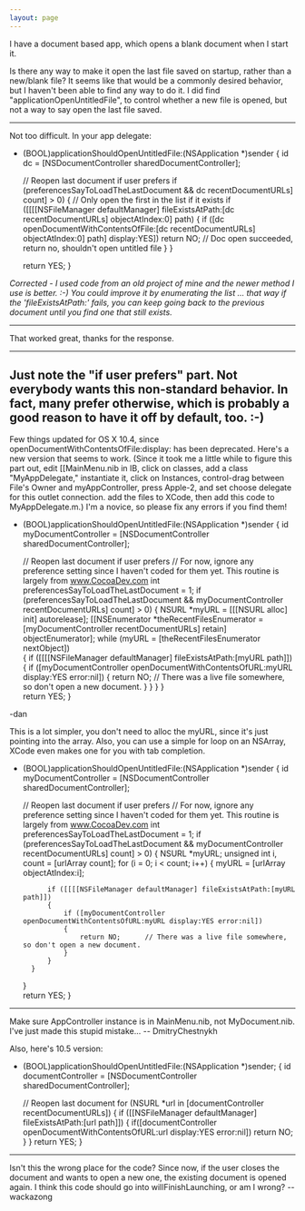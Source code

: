 ```yaml
---
layout: page
---
```




I have a document based app, which opens a blank document when I start it.  

Is there any way to make it open the last file saved on startup, rather than a new/blank file?   It seems like that would be a commonly desired behavior, but I haven't been able to find any way to do it.    I did find "applicationOpenUntitledFile", to control whether a new file is opened, but not a way to say open the last file saved.

----

Not too difficult. In your app delegate:

    
- (BOOL)applicationShouldOpenUntitledFile:(NSApplication *)sender
{
    id dc = [NSDocumentController sharedDocumentController];
 
    // Reopen last document if user prefers
    if (preferencesSayToLoadTheLastDocument && 
        dc recentDocumentURLs] count] > 0)
    {
  	 // Only open the first in the list if it exists
	 if ([[[[NSFileManager defaultManager] fileExistsAtPath:[dc recentDocumentURLs] objectAtIndex:0] path)
        {
            if ([dc openDocumentWithContentsOfFile:[dc recentDocumentURLs] objectAtIndex:0] path] display:YES])
                return NO; // Doc open succeeded, return no, shouldn't open untitled file
        }
    }

    return YES;
}


*Corrected - I used code from an old project of mine and the newer method I use is better. :-)  You could improve it by enumerating the list ... that way if the 'fileExistsAtPath:' fails, you can keep going back to the previous document until you find one that still exists.*

----

That worked great, thanks for the response.

----

Just note the "if user prefers" part. Not everybody wants this non-standard behavior. In fact, many prefer otherwise, which is probably a good reason to have it off by default, too. :-)
----
Few things updated for OS X 10.4, since openDocumentWithContentsOfFile:display: has been deprecated. Here's a new version that seems to work. (Since it took me a little while to figure this part out, edit [[MainMenu.nib in IB, click on classes, add a class "MyAppDelegate," instantiate it, click on Instances, control-drag between File's Owner and myAppController, press Apple-2, and set choose delegate for this outlet connection. add the files to XCode, then add this code to MyAppDelegate.m.) I'm a novice, so please fix any errors if you find them!

    
- (BOOL)applicationShouldOpenUntitledFile:(NSApplication *)sender
{
	id myDocumentController = [NSDocumentController sharedDocumentController];
	
	// Reopen last document if user prefers
	// For now, ignore any preference setting since I haven't coded for them yet. This routine is largely from www.CocoaDev.com
	int preferencesSayToLoadTheLastDocument = 1;
	if (preferencesSayToLoadTheLastDocument && 
		myDocumentController recentDocumentURLs] count] > 0)
	{
		NSURL *myURL = [[[NSURL alloc] init] autorelease];
		[[NSEnumerator *theRecentFilesEnumerator = [myDocumentController recentDocumentURLs] retain] objectEnumerator];
		while (myURL = [theRecentFilesEnumerator nextObject])		
		{
			if ([[[[NSFileManager defaultManager] fileExistsAtPath:[myURL path]])
			{
				if ([myDocumentController openDocumentWithContentsOfURL:myURL display:YES error:nil])
				{
					return NO;		// There was a live file somewhere, so don't open a new document.
				}
			}
		}
	}	
	return YES;
}

-dan


This is a lot simpler, you don't need to alloc the myURL, since it's just pointing into the array. Also, you can use a simple for loop on an NSArray, XCode even makes one for you with tab completion. 
    
- (BOOL)applicationShouldOpenUntitledFile:(NSApplication *)sender
{
	id myDocumentController = [NSDocumentController sharedDocumentController];
	
	// Reopen last document if user prefers
	// For now, ignore any preference setting since I haven't coded for them yet. This routine is largely from www.CocoaDev.com
	int preferencesSayToLoadTheLastDocument = 1;
	if (preferencesSayToLoadTheLastDocument && 
		myDocumentController recentDocumentURLs] count] > 0)
	{
		NSURL *myURL;
                unsigned int i, count = [urlArray count];
                for (i = 0; i < count; i++) 
		{
                    myURL = [urlArray objectAtIndex:i];

			if ([[[[NSFileManager defaultManager] fileExistsAtPath:[myURL path]])
			{
				if ([myDocumentController openDocumentWithContentsOfURL:myURL display:YES error:nil])
				{
					return NO;		// There was a live file somewhere, so don't open a new document.
				}
			}
		}
	}	
	return YES;
}



----

Make sure AppController instance is in MainMenu.nib, not MyDocument.nib. I've just made this stupid mistake... -- DmitryChestnykh

Also, here's 10.5 version:

    
- (BOOL)applicationShouldOpenUntitledFile:(NSApplication *)sender;
{
	id documentController = [NSDocumentController sharedDocumentController];
	
	// Reopen last document
	for (NSURL *url in [documentController recentDocumentURLs]) {
		if ([[NSFileManager defaultManager] fileExistsAtPath:[url path]]) {
			if([documentController openDocumentWithContentsOfURL:url display:YES error:nil])
				return NO;
		}
	}
	return YES;
}


----

Isn't this the wrong place for the code? Since now, if the user closes the document and wants to open a new one, the existing document is opened again. I think this code should go into willFinishLaunching, or am I wrong? --wackazong
